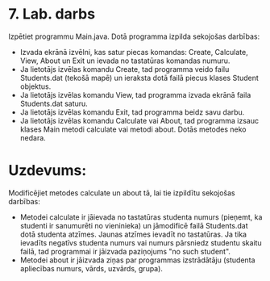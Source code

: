 # 7. Lab. darbs
Izpētiet programmu Main.java. Dotā programma izpilda sekojošas darbības:
* Izvada ekrānā izvēlni, kas satur piecas komandas: Create, Calculate, View, About un Exit un ievada no tastatūras komandas numuru.
* Ja lietotājs izvēlas komandu Create, tad programma veido failu Students.dat (tekošā mapē) un ieraksta dotā failā piecus klases Student objektus.
* Ja lietotājs izvēlas komandu View, tad programma izvada ekrānā faila Students.dat saturu.
* Ja lietotājs izvēlas komandu Exit, tad programma beidz savu darbu.
* Ja lietotājs izvēlas komandu Calculate vai About, tad programma izsauc klases Main metodi calculate vai metodi about. Dotās metodes neko nedara.

# Uzdevums:
Modificējiet metodes calculate un about tā, lai tie izpildītu sekojošas darbības:
* Metodei calculate ir jāievada no tastatūras studenta numurs (pieņemt, ka studenti ir sanumurēti no vieninieka) un jāmodificē failā Students.dat dotā studenta atzīmes. Jaunas atzīmes ievadīt no tastatūras. Ja tika ievadīts negatīvs studenta numurs vai numurs pārsniedz studentu skaitu failā, tad programmai ir jāizvada paziņojums "no such student".
* Metodei about ir jāizvada ziņas par programmas izstrādātāju (studenta apliecības numurs, vārds, uzvārds, grupa). 